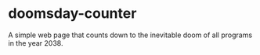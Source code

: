 # doomsday-counter
A simple web page that counts down to the inevitable doom of all programs in the year 2038.
